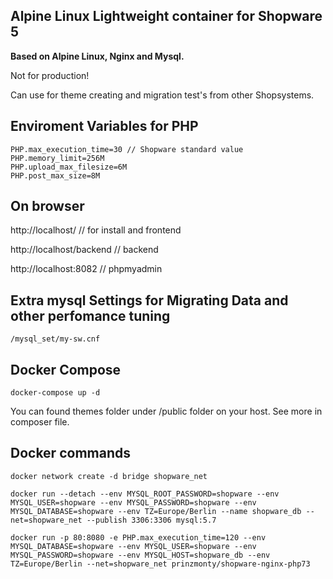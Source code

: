 ## **Alpine Linux Lightweight container for Shopware 5**

**Based on Alpine Linux, Nginx and Mysql.**

Not for production!

Can use for theme creating and migration test's from other Shopsystems.

## **Enviroment Variables for PHP**

```
PHP.max_execution_time=30 // Shopware standard value
PHP.memory_limit=256M
PHP.upload_max_filesize=6M
PHP.post_max_size=8M
```

## **On browser**

http://localhost/ // for install and frontend

http://localhost/backend // backend

http://localhost:8082 // phpmyadmin

## **Extra mysql Settings for Migrating Data and other perfomance tuning**

```
/mysql_set/my-sw.cnf
```

## **Docker Compose**

```
docker-compose up -d
```

You can found themes folder under /public folder on your host. See more in composer file.

## **Docker commands**

```
docker network create -d bridge shopware_net
```

```
docker run --detach --env MYSQL_ROOT_PASSWORD=shopware --env MYSQL_USER=shopware --env MYSQL_PASSWORD=shopware --env MYSQL_DATABASE=shopware --env TZ=Europe/Berlin --name shopware_db --net=shopware_net --publish 3306:3306 mysql:5.7
```

```
docker run -p 80:8080 -e PHP.max_execution_time=120 --env MYSQL_DATABASE=shopware --env MYSQL_USER=shopware --env MYSQL_PASSWORD=shopware --env MYSQL_HOST=shopware_db --env TZ=Europe/Berlin --net=shopware_net prinzmonty/shopware-nginx-php73
```
